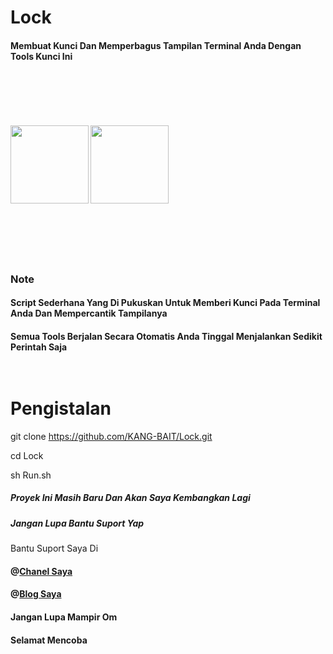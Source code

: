 # Lock
<h4>Membuat Kunci Dan Memperbagus Tampilan Terminal Anda Dengan Tools Kunci Ini
<br>
<br><br><br><br><br><br>
<img src="https://k.top4top.io/p_190843mr21.jpg" width="125">
<img src="https://j.top4top.io/p_1908udn8g0.jpg" width="125">
<br><br><br><br><br><br>
<h3>Note
<h4>Script Sederhana Yang Di Pukuskan Untuk Memberi Kunci Pada Terminal Anda Dan Mempercantik Tampilanya
<h4>Semua Tools Berjalan Secara Otomatis Anda Tinggal Menjalankan Sedikit Perintah Saja
<br><br><br>

# Pengistalan

git clone https://github.com/KANG-BAIT/Lock.git

cd Lock

sh Run.sh



<h5>Proyek Ini Masih Baru Dan Akan Saya Kembangkan Lagi</h5>
<h5>Jangan Lupa Bantu Suport Yap</h5>

Bantu Suport Saya Di

<h4>@<a href="https://youtube.com/c/KangBaIT">Chanel Saya</a></h4>


<h4>@<a href="https://kang-bait.blogspot.com">Blog Saya</a></h4>

<h4>Jangan Lupa Mampir Om


<h4>Selamat Mencoba
